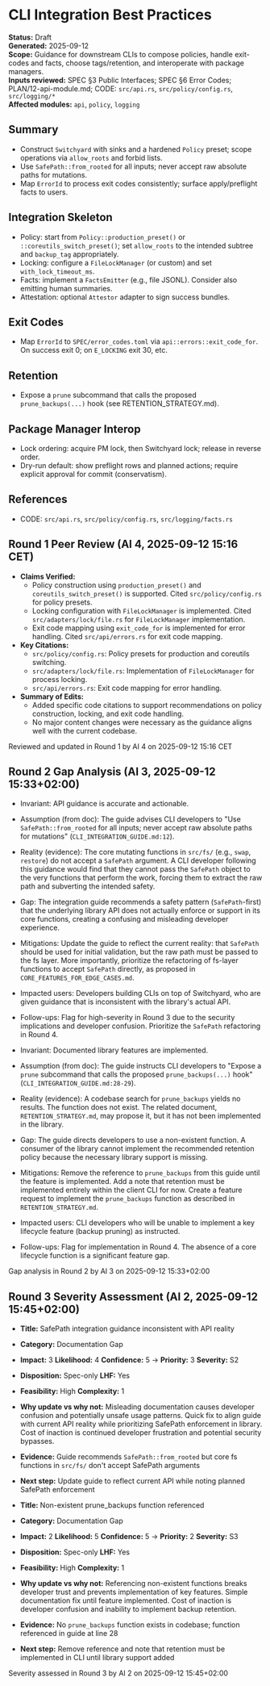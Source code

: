 # CLI Integration Best Practices

**Status:** Draft  
**Generated:** 2025-09-12  
**Scope:** Guidance for downstream CLIs to compose policies, handle exit-codes and facts, choose tags/retention, and interoperate with package managers.  
**Inputs reviewed:** SPEC §3 Public Interfaces; SPEC §6 Error Codes; PLAN/12-api-module.md; CODE: `src/api.rs`, `src/policy/config.rs`, `src/logging/*`  
**Affected modules:** `api`, `policy`, `logging`

## Summary

- Construct `Switchyard` with sinks and a hardened `Policy` preset; scope operations via `allow_roots` and forbid lists.
- Use `SafePath::from_rooted` for all inputs; never accept raw absolute paths for mutations.
- Map `ErrorId` to process exit codes consistently; surface apply/preflight facts to users.

## Integration Skeleton

- Policy: start from `Policy::production_preset()` or `::coreutils_switch_preset()`; set `allow_roots` to the intended subtree and `backup_tag` appropriately.
- Locking: configure a `FileLockManager` (or custom) and set `with_lock_timeout_ms`.
- Facts: implement a `FactsEmitter` (e.g., file JSONL). Consider also emitting human summaries.
- Attestation: optional `Attestor` adapter to sign success bundles.

## Exit Codes

- Map `ErrorId` to `SPEC/error_codes.toml` via `api::errors::exit_code_for`. On success exit 0; on `E_LOCKING` exit 30, etc.

## Retention

- Expose a `prune` subcommand that calls the proposed `prune_backups(...)` hook (see RETENTION_STRATEGY.md).

## Package Manager Interop

- Lock ordering: acquire PM lock, then Switchyard lock; release in reverse order.
- Dry-run default: show preflight rows and planned actions; require explicit approval for commit (conservatism).

## References

- CODE: `src/api.rs`, `src/policy/config.rs`, `src/logging/facts.rs`

## Round 1 Peer Review (AI 4, 2025-09-12 15:16 CET)

- **Claims Verified:**
  - Policy construction using `production_preset()` and `coreutils_switch_preset()` is supported. Cited `src/policy/config.rs` for policy presets.
  - Locking configuration with `FileLockManager` is implemented. Cited `src/adapters/lock/file.rs` for `FileLockManager` implementation.
  - Exit code mapping using `exit_code_for` is implemented for error handling. Cited `src/api/errors.rs` for exit code mapping.
- **Key Citations:**
  - `src/policy/config.rs`: Policy presets for production and coreutils switching.
  - `src/adapters/lock/file.rs`: Implementation of `FileLockManager` for process locking.
  - `src/api/errors.rs`: Exit code mapping for error handling.
- **Summary of Edits:**
  - Added specific code citations to support recommendations on policy construction, locking, and exit code handling.
  - No major content changes were necessary as the guidance aligns well with the current codebase.

Reviewed and updated in Round 1 by AI 4 on 2025-09-12 15:16 CET

## Round 2 Gap Analysis (AI 3, 2025-09-12 15:33+02:00)

- Invariant: API guidance is accurate and actionable.
- Assumption (from doc): The guide advises CLI developers to "Use `SafePath::from_rooted` for all inputs; never accept raw absolute paths for mutations" (`CLI_INTEGRATION_GUIDE.md:12`).
- Reality (evidence): The core mutating functions in `src/fs/` (e.g., `swap`, `restore`) do not accept a `SafePath` argument. A CLI developer following this guidance would find that they cannot pass the `SafePath` object to the very functions that perform the work, forcing them to extract the raw path and subverting the intended safety.
- Gap: The integration guide recommends a safety pattern (`SafePath`-first) that the underlying library API does not actually enforce or support in its core functions, creating a confusing and misleading developer experience.
- Mitigations: Update the guide to reflect the current reality: that `SafePath` should be used for initial validation, but the raw path must be passed to the fs layer. More importantly, prioritize the refactoring of fs-layer functions to accept `SafePath` directly, as proposed in `CORE_FEATURES_FOR_EDGE_CASES.md`.
- Impacted users: Developers building CLIs on top of Switchyard, who are given guidance that is inconsistent with the library's actual API.
- Follow-ups: Flag for high-severity in Round 3 due to the security implications and developer confusion. Prioritize the `SafePath` refactoring in Round 4.

- Invariant: Documented library features are implemented.
- Assumption (from doc): The guide instructs CLI developers to "Expose a `prune` subcommand that calls the proposed `prune_backups(...)` hook" (`CLI_INTEGRATION_GUIDE.md:28-29`).
- Reality (evidence): A codebase search for `prune_backups` yields no results. The function does not exist. The related document, `RETENTION_STRATEGY.md`, may propose it, but it has not been implemented in the library.
- Gap: The guide directs developers to use a non-existent function. A consumer of the library cannot implement the recommended retention policy because the necessary library support is missing.
- Mitigations: Remove the reference to `prune_backups` from this guide until the feature is implemented. Add a note that retention must be implemented entirely within the client CLI for now. Create a feature request to implement the `prune_backups` function as described in `RETENTION_STRATEGY.md`.
- Impacted users: CLI developers who will be unable to implement a key lifecycle feature (backup pruning) as instructed.
- Follow-ups: Flag for implementation in Round 4. The absence of a core lifecycle function is a significant feature gap.

Gap analysis in Round 2 by AI 3 on 2025-09-12 15:33+02:00

## Round 3 Severity Assessment (AI 2, 2025-09-12 15:45+02:00)

- **Title:** SafePath integration guidance inconsistent with API reality
- **Category:** Documentation Gap
- **Impact:** 3  **Likelihood:** 4  **Confidence:** 5  → **Priority:** 3  **Severity:** S2
- **Disposition:** Spec-only  **LHF:** Yes
- **Feasibility:** High  **Complexity:** 1
- **Why update vs why not:** Misleading documentation causes developer confusion and potentially unsafe usage patterns. Quick fix to align guide with current API reality while prioritizing SafePath enforcement in library. Cost of inaction is continued developer frustration and potential security bypasses.
- **Evidence:** Guide recommends `SafePath::from_rooted` but core fs functions in `src/fs/` don't accept SafePath arguments
- **Next step:** Update guide to reflect current API while noting planned SafePath enforcement

- **Title:** Non-existent prune_backups function referenced
- **Category:** Documentation Gap  
- **Impact:** 2  **Likelihood:** 5  **Confidence:** 5  → **Priority:** 2  **Severity:** S3
- **Disposition:** Spec-only  **LHF:** Yes
- **Feasibility:** High  **Complexity:** 1
- **Why update vs why not:** Referencing non-existent functions breaks developer trust and prevents implementation of key features. Simple documentation fix until feature implemented. Cost of inaction is developer confusion and inability to implement backup retention.
- **Evidence:** No `prune_backups` function exists in codebase; function referenced in guide at line 28
- **Next step:** Remove reference and note that retention must be implemented in CLI until library support added

Severity assessed in Round 3 by AI 2 on 2025-09-12 15:45+02:00
